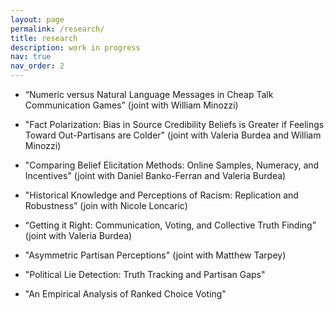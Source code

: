 ```yaml
---
layout: page
permalink: /research/
title: research
description: work in progress
nav: true
nav_order: 2
---
```


- “Numeric versus Natural Language Messages in Cheap Talk Communication Games” (joint with William Minozzi)

- "Fact Polarization: Bias in Source Credibility Beliefs is Greater if Feelings Toward Out-Partisans are Colder" (joint with Valeria Burdea and William Minozzi)

- "Comparing Belief Elicitation Methods: Online Samples, Numeracy, and Incentives" (joint with Daniel Banko-Ferran and Valeria Burdea)

- "Historical Knowledge and Perceptions of Racism: Replication and Robustness” (join with Nicole Loncaric)

- “Getting it Right: Communication, Voting, and Collective Truth Finding” (joint with Valeria Burdea)

- "Asymmetric Partisan Perceptions" (joint with Matthew Tarpey)

- "Political Lie Detection: Truth Tracking and Partisan Gaps"

- "An Empirical Analysis of Ranked Choice Voting"